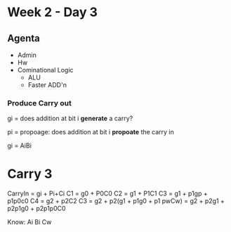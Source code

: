 # Week 2 - Day 3

## Agenta

- Admin
- Hw
- Cominational Logic
    - ALU
    - Faster ADD'n




### Produce Carry out

gi = does addition at bit i **generate** a carry?

pi = propoage:
    does addition at bit i **propoate** the carry in

gi = AiBi


# Carry 3

CarryIn = gi + Pi+Ci
C1 = g0 + P0C0
C2 = g1 + P1C1
C3 = g1 + p1gp + p1p0c0
C4 = g2 + p2C2
C3 = g2 + p2(g1 + p1g0 + p1 pwCw)
   = g2 + p2g1 + p2p1g0 + p2p1p0C0

Know:
    Ai
    Bi
    Cw
